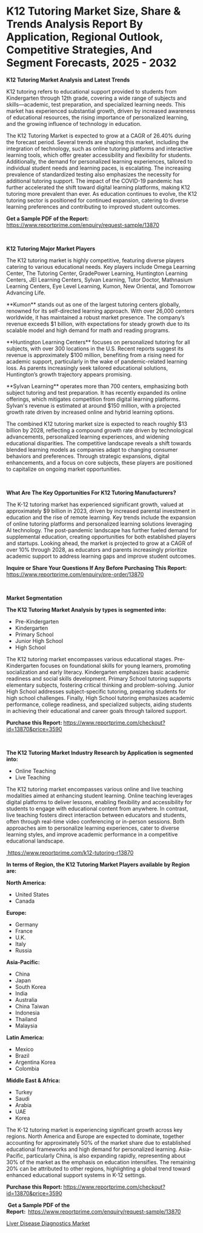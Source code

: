 <p><h1>K12 Tutoring Market Size, Share & Trends Analysis Report By Application, Regional Outlook, Competitive Strategies, And Segment Forecasts, 2025 - 2032</h1></p><p><strong>K12 Tutoring Market Analysis and Latest Trends</strong></p>
<p><p>K12 tutoring refers to educational support provided to students from Kindergarten through 12th grade, covering a wide range of subjects and skills—academic, test preparation, and specialized learning needs. This market has experienced substantial growth, driven by increased awareness of educational resources, the rising importance of personalized learning, and the growing influence of technology in education. </p><p>The K12 Tutoring Market is expected to grow at a CAGR of 26.40% during the forecast period. Several trends are shaping this market, including the integration of technology, such as online tutoring platforms and interactive learning tools, which offer greater accessibility and flexibility for students. Additionally, the demand for personalized learning experiences, tailored to individual student needs and learning paces, is escalating. The increasing prevalence of standardized testing also emphasizes the necessity for additional tutoring support. The impact of the COVID-19 pandemic has further accelerated the shift toward digital learning platforms, making K12 tutoring more prevalent than ever. As education continues to evolve, the K12 tutoring sector is positioned for continued expansion, catering to diverse learning preferences and contributing to improved student outcomes.</p></p>
<p><strong>Get a Sample PDF of the Report:&nbsp;</strong> <a href="https://www.reportprime.com/enquiry/request-sample/13870?utm_campaign=2749&utm_medium=2&utm_source=Github&utm_content=ia&utm_term=20032025&utm_id=k12-tutoring">https://www.reportprime.com/enquiry/request-sample/13870</a></p>
<p>&nbsp;</p>
<p><strong>K12 Tutoring Major Market Players</strong></p>
<p><p>The K12 tutoring market is highly competitive, featuring diverse players catering to various educational needs. Key players include Omega Learning Center, The Tutoring Center, GradePower Learning, Huntington Learning Centers, JEI Learning Centers, Sylvan Learning, Tutor Doctor, Mathnasium Learning Centers, Eye Level Learning, Kumon, New Oriental, and Tomorrow Advancing Life.</p><p>**Kumon** stands out as one of the largest tutoring centers globally, renowned for its self-directed learning approach. With over 26,000 centers worldwide, it has maintained a robust market presence. The company’s revenue exceeds $1 billion, with expectations for steady growth due to its scalable model and high demand for math and reading programs.</p><p>**Huntington Learning Centers** focuses on personalized tutoring for all subjects, with over 300 locations in the U.S. Recent reports suggest its revenue is approximately $100 million, benefiting from a rising need for academic support, particularly in the wake of pandemic-related learning loss. As parents increasingly seek tailored educational solutions, Huntington’s growth trajectory appears promising.</p><p>**Sylvan Learning** operates more than 700 centers, emphasizing both subject tutoring and test preparation. It has recently expanded its online offerings, which mitigates competition from digital learning platforms. Sylvan's revenue is estimated at around $150 million, with a projected growth rate driven by increased online and hybrid learning options.</p><p>The combined K12 tutoring market size is expected to reach roughly $13 billion by 2028, reflecting a compound growth rate driven by technological advancements, personalized learning experiences, and widening educational disparities. The competitive landscape reveals a shift towards blended learning models as companies adapt to changing consumer behaviors and preferences. Through strategic expansions, digital enhancements, and a focus on core subjects, these players are positioned to capitalize on ongoing market opportunities.</p></p>
<p>&nbsp;</p>
<p><strong>What Are The Key Opportunities For K12 Tutoring Manufacturers?</strong></p>
<p><p>The K-12 tutoring market has experienced significant growth, valued at approximately $9 billion in 2023, driven by increased parental investment in education and the rise of remote learning. Key trends include the expansion of online tutoring platforms and personalized learning solutions leveraging AI technology. The post-pandemic landscape has further fueled demand for supplemental education, creating opportunities for both established players and startups. Looking ahead, the market is projected to grow at a CAGR of over 10% through 2028, as educators and parents increasingly prioritize academic support to address learning gaps and improve student outcomes.</p></p>
<p><strong>Inquire or Share Your Questions If Any Before Purchasing This Report:</strong> <a href="https://www.reportprime.com/enquiry/pre-order/13870?utm_campaign=2749&utm_medium=2&utm_source=Github&utm_content=ia&utm_term=20032025&utm_id=k12-tutoring">https://www.reportprime.com/enquiry/pre-order/13870</a></p>
<p>&nbsp;</p>
<p><strong>Market Segmentation</strong></p>
<p><strong>The K12 Tutoring Market Analysis by types is segmented into:</strong></p>
<p><ul><li>Pre-Kindergarten</li><li>Kindergarten</li><li>Primary School</li><li>Junior High School</li><li>High School</li></ul></p>
<p><p>The K12 tutoring market encompasses various educational stages. Pre-Kindergarten focuses on foundational skills for young learners, promoting socialization and early literacy. Kindergarten emphasizes basic academic readiness and social skills development. Primary School tutoring supports elementary subjects, fostering critical thinking and problem-solving. Junior High School addresses subject-specific tutoring, preparing students for high school challenges. Finally, High School tutoring emphasizes academic performance, college readiness, and specialized subjects, aiding students in achieving their educational and career goals through tailored support.</p></p>
<p><strong>Purchase this Report:&nbsp;</strong><a href="https://www.reportprime.com/checkout?id=13870&price=3590&utm_campaign=2749&utm_medium=2&utm_source=Github&utm_content=ia&utm_term=20032025&utm_id=k12-tutoring">https://www.reportprime.com/checkout?id=13870&price=3590</a></p>
<p>&nbsp;</p>
<p><strong>The K12 Tutoring Market Industry Research by Application is segmented into:</strong></p>
<p><ul><li>Online Teaching</li><li>Live Teaching</li></ul></p>
<p><p>The K12 tutoring market encompasses various online and live teaching modalities aimed at enhancing student learning. Online teaching leverages digital platforms to deliver lessons, enabling flexibility and accessibility for students to engage with educational content from anywhere. In contrast, live teaching fosters direct interaction between educators and students, often through real-time video conferencing or in-person sessions. Both approaches aim to personalize learning experiences, cater to diverse learning styles, and improve academic performance in a competitive educational landscape.</p></p>
<p><a href="https://www.reportprime.com/k12-tutoring-r13870?utm_campaign=2749&utm_medium=2&utm_source=Github&utm_content=ia&utm_term=20032025&utm_id=k12-tutoring">&nbsp;https://www.reportprime.com/k12-tutoring-r13870</a></p>
<p><strong>In terms of Region, the K12 Tutoring Market Players available by Region are:</strong></p>
<p>
    <p> <strong> North America: </strong>
        <ul>
            <li>United States</li>
            <li>Canada</li>
        </ul>
        </p> 
    <p> <strong> Europe: </strong>
        <ul>
            <li>Germany</li>
            <li>France</li>
            <li>U.K.</li>
            <li>Italy</li>
            <li>Russia</li>
        </ul>
        </p> 
    <p> <strong> Asia-Pacific: </strong>
        <ul>
            <li>China</li>
            <li>Japan</li>
            <li>South Korea</li>
            <li>India</li>
            <li>Australia</li>
            <li>China Taiwan</li>
            <li>Indonesia</li>
            <li>Thailand</li>
            <li>Malaysia</li>
        </ul>
        </p> 
    <p> <strong> Latin America: </strong>
        <ul>
            <li>Mexico</li>
            <li>Brazil</li>
            <li>Argentina Korea</li>
            <li>Colombia</li>
        </ul>
        </p> 
    <p> <strong> Middle East & Africa: </strong>
        <ul>
            <li>Turkey</li>
            <li>Saudi</li>
            <li>Arabia</li>
            <li>UAE</li>
            <li>Korea</li>
        </ul>
    </p>
    </p>
<p><p>The K-12 tutoring market is experiencing significant growth across key regions. North America and Europe are expected to dominate, together accounting for approximately 50% of the market share due to established educational frameworks and high demand for personalized learning. Asia-Pacific, particularly China, is also expanding rapidly, representing about 30% of the market as the emphasis on education intensifies. The remaining 20% can be attributed to other regions, highlighting a global trend toward enhanced educational support systems in K-12 settings.</p></p>
<p><strong>Purchase this Report: </strong><a href="https://www.reportprime.com/checkout?id=13870&price=3590&utm_campaign=2749&utm_medium=2&utm_source=Github&utm_content=ia&utm_term=20032025&utm_id=k12-tutoring">https://www.reportprime.com/checkout?id=13870&price=3590</a></p>
<p>&nbsp;<strong>Get a Sample PDF of the Report:&nbsp;&nbsp;</strong><a href="https://www.reportprime.com/enquiry/request-sample/13870?utm_campaign=2749&utm_medium=2&utm_source=Github&utm_content=ia&utm_term=20032025&utm_id=k12-tutoring">https://www.reportprime.com/enquiry/request-sample/13870</a></p>
<p><strong></strong></p>
<p><p><a href="https://github.com/GenaGaines34/Market-Research-Report-List-2/blob/main/liver-disease-diagnostics-market.md?utm_campaign=2749&utm_medium=2&utm_source=Github&utm_content=ia&utm_term=20032025&utm_id=k12-tutoring">Liver Disease Diagnostics Market</a></p></p>